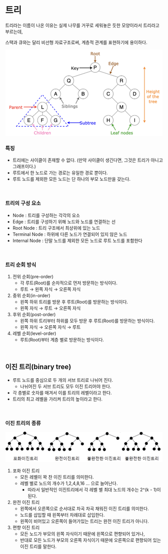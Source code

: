 # 트리
트리라는 이름이 나온 이유는 실제 나무를 거꾸로 세워놓은 듯한 모양이라서 트리라고 부르는데,

스택과 큐와는 달리 비선형 자료구조로써, 계층적 관계를 표현하기에 용이하다.


<img src="https://github.com/2dongyeop/TIL/blob/main/Data-Structure/image/tree.png" width = 500/>

<br/>

### 특징
- 트리에는 사이클이 존재할 수 없다. (만약 사이클이 생긴다면, 그것은 트리가 아니고 그래프이다.)
- 루트에서 한 노드로 가는 경로는 유일한 경로 뿐이다.
- 루트 노드를 제외한 모든 노드는 단 하나의 부모 노드만을 갖는다.

<br/>

### 트리의 구성 요소
- Node : 트리를 구성하는 각각의 요소
- Edge : 트리를 구성하기 위해 노드와 노드를 연결하는 선
- Root Node : 트리 구조에서 최상위에 있는 노드
- Terminal Node : 하위에 다른 노드가 연결되어 있지 않은 노드
- Internal Node : 단말 노드를 제외한 모든 노드로 루트 노드를 포함한다

<br/>

### 트리 순회 방식
1. 전위 순회(pre-order)
    - 각 루트(Root)를 순차적으로 먼저 방문하는 방식이다.
    - 루트 → 왼쪽 자식 → 오른쪽 자식
2. 중위 순회(in-order)
    - 왼쪽 하위 트리를 방문 후 루트(Root)를 방문하는 방식이다.
    - 왼쪽 자식 → 루트 → 오른쪽 자식
3. 후위 순회(post-order)
    - 왼쪽 하위 트리부터 하위를 모두 방문 후 루트(Root)를 방문하는 방식이다.
    - 왼쪽 자식 → 오른쪽 자식 → 루트
4. 레벨 순회(level-order)
    - 루트(Root)부터 계층 별로 방문하는 방식이다.

<br/>

## 이진 트리(binary tree)
- 루트 노드를 중심으로 두 개의 서브 트리로 나뉘어 진다. 
  - 나뉘어진 두 서브 트리도 모두 이진 트리어야 한다.
- 각 층별로 숫자를 매겨서 이를 트리의 레벨이라고 한다. 
- 트리의 최고 레벨을 가리켜 트리의 높이라고 한다.

<br/>

### 이진 트리의 종류
<img src="https://github.com/2dongyeop/TIL/blob/main/Data-Structure/image/binary-tree.png" width = 500/>

1. 포화 이진 트리
   - 모든 레벨이 꽉 찬 이진 트리를 의미한다.
   - 레벨 별로 노드의 개수가 1,2,4,8,16 ... 으로 늘어난다. 
     - 따라서 일반적인 이진트리에서 각 레벨 별 최대 노드의 개수는 2^(k - 1)이 된다.
2. 완전 이진 트리 
   - 왼쪽에서 오른쪽으로 순서대로 차곡 차곡 채워진 이진 트리를 의미한다.
   - 노드를 삽입할 때 왼쪽부터 차례대로 삽입한다. 
   - 왼쪽이 비어있고 오른쪽이 들어가있는 트리는 완전 이진 트리가 아니다.
3. 편향 이진 트리 
   - 모든 노드가 부모의 왼쪽 자식이기 때문에 왼쪽으로 편향되어 있거나, 
   - 반대로 모든 노드가 부모의 오른쪽 자식이기 때문에 오른쪽으로 편향되어 있는 이진 트리를 말한다.

